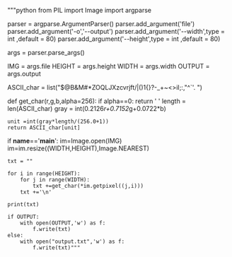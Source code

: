 """python
from PIL import Image
import argparse

parser = argparse.ArgumentParser()
parser.add_argument('file')
parser.add_argument('-o','--output')
parser.add_argument('--width',type = int ,default = 80)
parser.add_argument('--height',type = int ,default = 80)

args = parser.parse_args()

IMG = args.file
HEIGHT = args.height
WIDTH = args.width
OUTPUT = args.output

ASCII_char = list("$@B&M#*ZOQLJXzcvrjft/\|()1{}?-_+~<>iI;:,\"^`'. ")

def get_char(r,g,b,alpha=256):
	if alpha==0:
		return ' '
	length = len(ASCII_char)
	gray = int(0.2126*r+0.7152*g+0.0722*b)

	unit =int(gray*length/(256.0+1))
	return ASCII_char[unit] 

if __name__=='__main__':
	im=Image.open(IMG)
	im=im.resize((WIDTH,HEIGHT),Image.NEAREST)

	txt = ""

	for i in range(HEIGHT):
		for j in range(WIDTH):
			txt +=get_char(*im.getpixel((j,i)))
		txt +='\n'

	print(txt)

	if OUTPUT:
		with open(OUTPUT,'w') as f:
			f.write(txt)
	else:
		with open("output.txt",'w') as f:
			f.write(txt)"""
